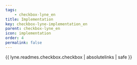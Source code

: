 ```yaml
---
tags: 
    - checkbox-lyne_en
title: Implementation
key: checkbox-lyne-implementation_en
parent: checkbox-lyne_en
icon: implementation
order: 4
permalink: false  
---
```

{{ lyne.readmes.checkbox.checkbox | absolutelinks | safe }}




